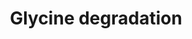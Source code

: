 ---
annotations:
- type: Pathway Ontology
  value: glycine degradation pathway
authors:
- J.Heckman
- MaintBot
- Christine Chichester
- Egonw
- Eweitz
description: ''
last-edited: 2021-05-20
organisms:
- Saccharomyces cerevisiae
redirect_from:
- /index.php/Pathway:WP345
- /instance/WP345
schema-jsonld:
- '@context': https://schema.org/
  '@id': https://wikipathways.github.io/pathways/WP345.html
  '@type': Dataset
  creator:
    '@type': Organization
    name: WikiPathways
  description: ''
  keywords:
  - NH3
  - MTD1
  - L-glycine
  - 5,10-methylene-THF
  - formate
  - phosphate
  - ATP
  - 10-formyl-THF
  - NADH
  - ADP
  - ADE3
  - ferrocytochrome B1
  - GCV2
  - NAD
  - THF
  - MIS1
  - 5,10-methenyl-THF
  - CO2
  license: CC0
  name: Glycine degradation
seo: CreativeWork
title: Glycine degradation
wpid: WP345
---